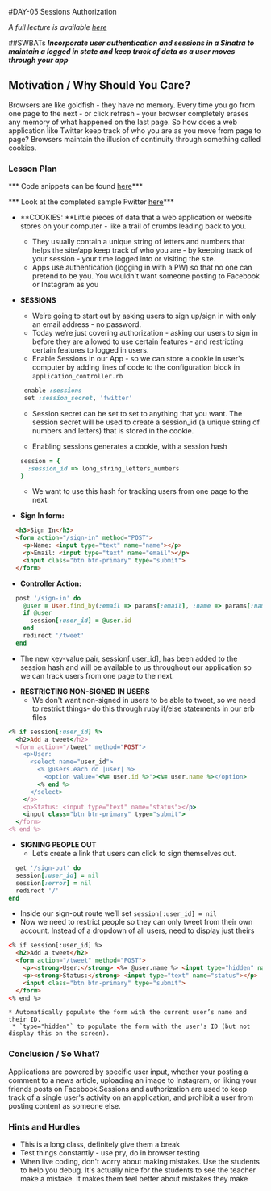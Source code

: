 #DAY-05 Sessions Authorization

_A full lecture is available [here](LECTURE.md)_

##SWBATs
***Incorporate user authentication and sessions in a Sinatra to maintain a logged in state and keep track of data as a user moves through your app***


## Motivation / Why Should You Care?
Browsers are like goldfish - they have no memory. Every time you go from one page to the next - or click refresh - your browser completely erases any memory of what happened on the last page. So how does a web application like Twitter keep track of who you are as you move from page to page? Browsers maintain the illusion of continuity through something called cookies. 


### Lesson Plan

*** Code snippets can be found [here](https://github.com/learn-co-curriculum/hs-week-5-code-snippets)***

*** Look at the completed sample Fwitter [here](https://github.com/learn-co-curriculum/hs-advanced-ruby-sinatra-template/tree/week-5)***

+ **COOKIES: **Little pieces of data that a web application or website stores on your computer - like a trail of crumbs leading back to you.
  * They usually contain a unique string of letters and numbers that helps the site/app keep track of who you are - by keeping track of your session - your time logged into or visiting the site. 
  * Apps use authentication (logging in with a PW) so that no one can pretend to be you. You wouldn't want someone posting to Facebook or Instagram as you

+ **SESSIONS**
  * We’re going to start out by asking users to sign up/sign in with only an email address - no password. 
  * Today we’re just covering authorization - asking our users to sign in before they are allowed to use certain features - and restricting certain features to logged in users. 
  * Enable Sessions in our App - so we can store a cookie in user's computer by adding lines of code to the configuration block in `application_controller.rb`
   ```ruby
    enable :sessions
    set :session_secret, 'fwitter'
   ```
    * Session secret can be set to set to anything that you want. The session secret will be used to create a session_id (a unique string of numbers and letters) that is stored in the cookie. 
    
  * Enabling sessions generates a cookie, with a session hash 
  ```ruby
  session = {
    :session_id => long_string_letters_numbers
  }
  ```
  * We want to use this hash for tracking users from one page to the next.

+ **Sign In form:**
```html
  <h3>Sign In</h3>
  <form action="/sign-in" method="POST">
    <p>Name: <input type="text" name="name"></p>
    <p>Email: <input type="text" name="email"></p>
    <input class="btn btn-primary" type="submit">
  </form>
```

+ **Controller Action:**
```ruby
  post '/sign-in' do
    @user = User.find_by(:email => params[:email], :name => params[:name])
    if @user
      session[:user_id] = @user.id
    end
    redirect '/tweet'
  end
``` 
   
  * The new key-value pair, session[:user_id], has been added to the session hash and will be available to us throughout our application so we can track users from one page to the next. 

+ **RESTRICTING NON-SIGNED IN USERS**
  * We don't want non-signed in users to be able to tweet, so we need to restrict things- do this through ruby if/else statements in our erb files
```ruby
<% if session[:user_id] %>
  <h2>Add a tweet</h2>
  <form action="/tweet" method="POST">
    <p>User:
      <select name="user_id">
        <% @users.each do |user| %>
          <option value="<%= user.id %>"><%= user.name %></option>
        <% end %>
      </select>
    </p>
    <p>Status: <input type="text" name="status"></p>
    <input class="btn btn-primary" type="submit">
  </form>
<% end %>
```
+ **SIGNING PEOPLE OUT**
  * Let’s create a link that users can click to sign themselves out. 
```ruby
  get '/sign-out' do
  session[:user_id] = nil
  session[:error] = nil
  redirect '/'
end
```
  * Inside our sign-out route we’ll set `session[:user_id] = nil`
  * Now we need to restrict people so they can only tweet from their own account. Instead of a dropdown of all users, need to display just theirs

  ```html
  <% if session[:user_id] %>
    <h2>Add a tweet</h2>
    <form action="/tweet" method="POST">
      <p><strong>User:</strong> <%= @user.name %> <input type="hidden" name="user_id" value="<%= @user.id %>"></p>
      <p><strong>Status:</strong> <input type="text" name="status"></p>
      <input class="btn btn-primary" type="submit">
    </form>
  <% end %>
  ```
    * Automatically populate the form with the current user’s name and their ID.
     * `type="hidden"` to populate the form with the user’s ID (but not display this on the screen).

### Conclusion / So What?
Applications are powered by specific user input, whether your posting a comment to a news article, uploading an image to Instagram, or liking your friends posts on Facebook.Sessions and authorization are used to keep track of a single user's activity on an application, and prohibit a user from posting content as someone else.

### Hints and Hurdles
+ This is a long class, definitely give them a break
+ Test things constantly - use pry, do in browser testing
+ When live coding, don't worry about making mistakes. Use the students to help you debug. It's actually nice for the students to see the teacher make a mistake. It makes them feel better about mistakes they make